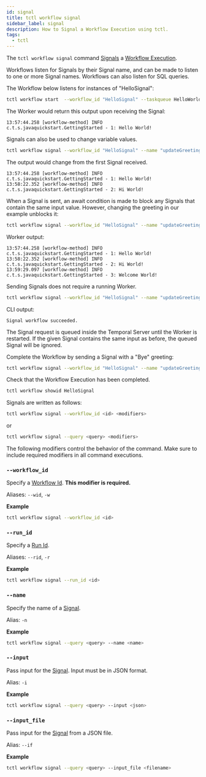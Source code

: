```yaml
---
id: signal
title: tctl workflow signal
sidebar_label: signal
description: How to Signal a Workflow Execution using tctl.
tags:
  - tctl
---
```


The `tctl workflow signal` command [Signals](/concepts/what-is-a-signal) a [Workflow Execution](/concepts/what-is-a-workflow-execution).

Workflows listen for Signals by their Signal name, and can be made to listen to one or more Signal names.
Workflows can also listen for SQL queries.

The Workflow below listens for instances of "HelloSignal":

```bash
tctl workflow start  --workflow_id "HelloSignal" --taskqueue HelloWorldTaskQueue --workflow_type HelloWorld --execution_timeout 3600 --input \"World\"
```

The Worker would return this output upon receiving the Signal:

```text
13:57:44.258 [workflow-method] INFO  c.t.s.javaquickstart.GettingStarted - 1: Hello World!
```

Signals can also be used to change variable values.

```bash
tctl workflow signal --workflow_id "HelloSignal" --name "updateGreeting" --input \"Hi\"
```

The output would change from the first Signal received.

```text
13:57:44.258 [workflow-method] INFO  c.t.s.javaquickstart.GettingStarted - 1: Hello World!
13:58:22.352 [workflow-method] INFO  c.t.s.javaquickstart.GettingStarted - 2: Hi World!
```

When a Signal is sent, an await condition is made to block any Signals that contain the same input value.
However, changing the greeting in our example unblocks it:

```bash
tctl workflow signal --workflow_id "HelloSignal" --name "updateGreeting" --input \"Welcome\"
```

Worker output:

```text
13:57:44.258 [workflow-method] INFO  c.t.s.javaquickstart.GettingStarted - 1: Hello World!
13:58:22.352 [workflow-method] INFO  c.t.s.javaquickstart.GettingStarted - 2: Hi World!
13:59:29.097 [workflow-method] INFO  c.t.s.javaquickstart.GettingStarted - 3: Welcome World!
```

Sending Signals does not require a running Worker.

```bash
tctl workflow signal --workflow_id "HelloSignal" --name "updateGreeting" --input \"Welcome\"
```

CLI output:

```text
Signal workflow succeeded.
```

The Signal request is queued inside the Temporal Server until the Worker is restarted.
If the given Signal contains the same input as before, the queued Signal will be ignored.

Complete the Workflow by sending a Signal with a "Bye" greeting:

```bash
tctl workflow signal --workflow_id "HelloSignal" --name "updateGreeting" --input \"Bye\"
```

Check that the Workflow Execution has been completed.

```bash
tctl workflow showid HelloSignal
```

Signals are written as follows:

```bash
tctl workflow signal --workflow_id <id> <modifiers>
```

or

```bash
tctl workflow signal --query <query> <modifiers>
```

The following modifiers control the behavior of the command.
Make sure to include required modifiers in all command executions.

### `--workflow_id`

Specify a [Workflow Id](/concepts/what-is-a-workflow-id). **This modifier is required.**

Aliases: `--wid`, `-w`

**Example**

```bash
tctl workflow signal --workflow_id <id>
```

### `--run_id`

Specify a [Run Id](/concepts/what-is-a-run-id).

Aliases: `--rid`, `-r`

**Example**

```bash
tctl workflow signal --run_id <id>
```

### `--name`

Specify the name of a [Signal](/concepts/what-is-a-signal).

Alias: `-n`

**Example**

```bash
tctl workflow signal --query <query> --name <name>
```

### `--input`

Pass input for the [Signal](/concepts/what-is-a-signal).
Input must be in JSON format.

Alias: `-i`

**Example**

```bash
tctl workflow signal --query <query> --input <json>
```

### `--input_file`

Pass input for the [Signal](/concepts/what-is-a-signal) from a JSON file.

Alias: `--if`

**Example**

```bash
tctl workflow signal --query <query> --input_file <filename>
```
